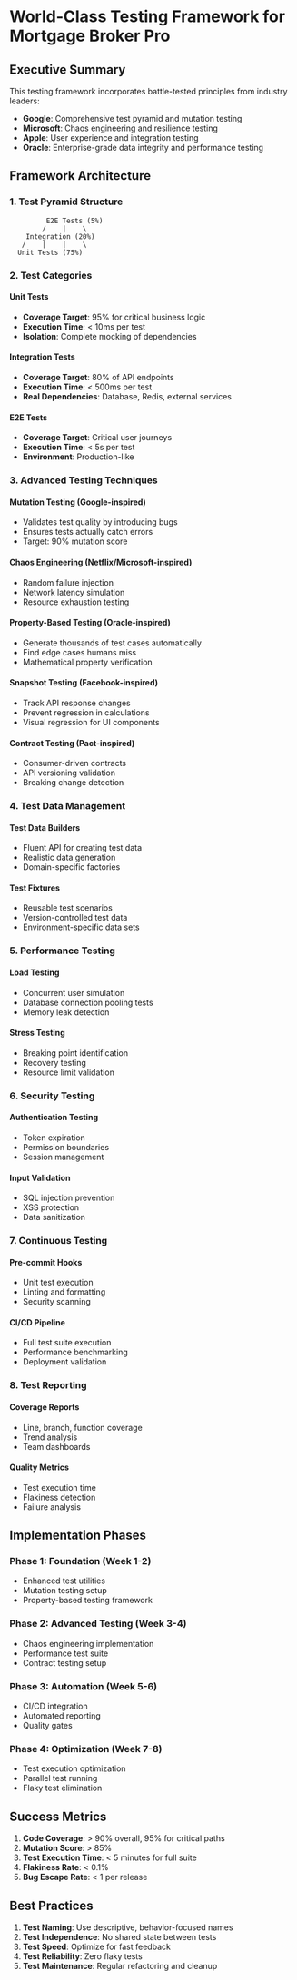 # World-Class Testing Framework for Mortgage Broker Pro

## Executive Summary

This testing framework incorporates battle-tested principles from industry leaders:
- **Google**: Comprehensive test pyramid and mutation testing
- **Microsoft**: Chaos engineering and resilience testing
- **Apple**: User experience and integration testing
- **Oracle**: Enterprise-grade data integrity and performance testing

## Framework Architecture

### 1. Test Pyramid Structure

```
         E2E Tests (5%)
        /    |    \
    Integration (20%)
   /    |    |    \
  Unit Tests (75%)
```

### 2. Test Categories

#### Unit Tests
- **Coverage Target**: 95% for critical business logic
- **Execution Time**: < 10ms per test
- **Isolation**: Complete mocking of dependencies

#### Integration Tests
- **Coverage Target**: 80% of API endpoints
- **Execution Time**: < 500ms per test
- **Real Dependencies**: Database, Redis, external services

#### E2E Tests
- **Coverage Target**: Critical user journeys
- **Execution Time**: < 5s per test
- **Environment**: Production-like

### 3. Advanced Testing Techniques

#### Mutation Testing (Google-inspired)
- Validates test quality by introducing bugs
- Ensures tests actually catch errors
- Target: 90% mutation score

#### Chaos Engineering (Netflix/Microsoft-inspired)
- Random failure injection
- Network latency simulation
- Resource exhaustion testing

#### Property-Based Testing (Oracle-inspired)
- Generate thousands of test cases automatically
- Find edge cases humans miss
- Mathematical property verification

#### Snapshot Testing (Facebook-inspired)
- Track API response changes
- Prevent regression in calculations
- Visual regression for UI components

#### Contract Testing (Pact-inspired)
- Consumer-driven contracts
- API versioning validation
- Breaking change detection

### 4. Test Data Management

#### Test Data Builders
- Fluent API for creating test data
- Realistic data generation
- Domain-specific factories

#### Test Fixtures
- Reusable test scenarios
- Version-controlled test data
- Environment-specific data sets

### 5. Performance Testing

#### Load Testing
- Concurrent user simulation
- Database connection pooling tests
- Memory leak detection

#### Stress Testing
- Breaking point identification
- Recovery testing
- Resource limit validation

### 6. Security Testing

#### Authentication Testing
- Token expiration
- Permission boundaries
- Session management

#### Input Validation
- SQL injection prevention
- XSS protection
- Data sanitization

### 7. Continuous Testing

#### Pre-commit Hooks
- Unit test execution
- Linting and formatting
- Security scanning

#### CI/CD Pipeline
- Full test suite execution
- Performance benchmarking
- Deployment validation

### 8. Test Reporting

#### Coverage Reports
- Line, branch, function coverage
- Trend analysis
- Team dashboards

#### Quality Metrics
- Test execution time
- Flakiness detection
- Failure analysis

## Implementation Phases

### Phase 1: Foundation (Week 1-2)
- Enhanced test utilities
- Mutation testing setup
- Property-based testing framework

### Phase 2: Advanced Testing (Week 3-4)
- Chaos engineering implementation
- Performance test suite
- Contract testing setup

### Phase 3: Automation (Week 5-6)
- CI/CD integration
- Automated reporting
- Quality gates

### Phase 4: Optimization (Week 7-8)
- Test execution optimization
- Parallel test running
- Flaky test elimination

## Success Metrics

1. **Code Coverage**: > 90% overall, 95% for critical paths
2. **Mutation Score**: > 85%
3. **Test Execution Time**: < 5 minutes for full suite
4. **Flakiness Rate**: < 0.1%
5. **Bug Escape Rate**: < 1 per release

## Best Practices

1. **Test Naming**: Use descriptive, behavior-focused names
2. **Test Independence**: No shared state between tests
3. **Test Speed**: Optimize for fast feedback
4. **Test Reliability**: Zero flaky tests
5. **Test Maintenance**: Regular refactoring and cleanup
